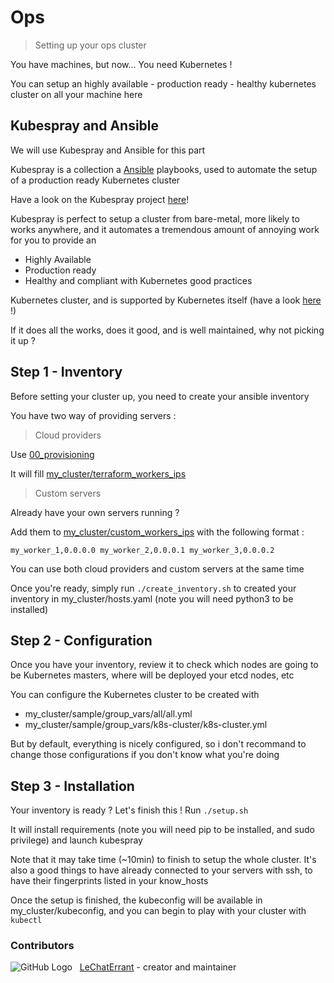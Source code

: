 # Ops

> Setting up your ops cluster

You have machines, but now... You need Kubernetes !

You can setup an highly available - production ready - healthy kubernetes cluster on all your machine here

## Kubespray and Ansible

We will use Kubespray and Ansible for this part

Kubespray is a collection a [Ansible](https://www.ansible.com/) playbooks, used to automate the setup of a production ready Kubernetes cluster

Have a look on the Kubespray project [here](https://github.com/kubernetes-sigs/kubespray)!

Kubespray is perfect to setup a cluster from bare-metal, more likely to works anywhere, and it automates a tremendous amount of annoying work for you to provide an
 * Highly Available
 * Production ready
 * Healthy and compliant with Kubernetes good practices

Kubernetes cluster, and is supported by Kubernetes itself (have a look [here](https://kubernetes.io/docs/setup/production-environment/tools/kubespray/) !)

If it does all the works, does it good, and is well maintained, why not picking it up ?

## Step 1 - Inventory

Before setting your cluster up, you need to create your ansible inventory

You have two way of providing servers :

> Cloud providers

Use [00_provisioning](https://github.com/LeChatErrant/ops/tree/master/00_provisioning)

It will fill [my_cluster/terraform_workers_ips](https://github.com/LeChatErrant/ops/tree/master/my_cluster/terraform_workers_ips)

> Custom servers

Already have your own servers running ?

Add them to [my_cluster/custom_workers_ips](https://github.com/LeChatErrant/ops/tree/master/my_cluster/custom_workers_ips) with the following format :
```
my_worker_1,0.0.0.0 my_worker_2,0.0.0.1 my_worker_3,0.0.0.2
```

You can use both cloud providers and custom servers at the same time

Once you're ready, simply run `./create_inventory.sh` to created your inventory in my_cluster/hosts.yaml (note you will need python3 to be installed)

## Step 2 - Configuration

Once you have your inventory, review it to check which nodes are going to be Kubernetes masters, where will be deployed your etcd nodes, etc

You can configure the Kubernetes cluster to be created with
 * my_cluster/sample/group_vars/all/all.yml
 * my_cluster/sample/group_vars/k8s-cluster/k8s-cluster.yml

But by default, everything is nicely configured, so i don't recommand to change those configurations if you don't know what you're doing

## Step 3 - Installation

Your inventory is ready ? Let's finish this ! Run `./setup.sh`

It will install requirements (note you will need pip to be installed, and sudo privilege) and launch kubespray

Note that it may take time (~10min) to finish to setup the whole cluster. It's also a good things to have already connected to your servers with ssh, to have their fingerprints listed in your know_hosts

Once the setup is finished, the kubeconfig will be available in my_cluster/kubeconfig, and you can begin to play with your cluster with `kubectl`

### Contributors

![GitHub Logo](https://github.com/LeChatErrant.png?size=30) &nbsp; [LeChatErrant](https://github.com/LeChatErrant) - creator and maintainer
